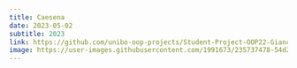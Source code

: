 ```yaml
---
title: Caesena
date: 2023-05-02
subtitle: 2023
link: https://github.com/unibo-oop-projects/Student-Project-OOP22-Giancarli-Martini-Pellonara-Speziali-caesena/raw/af7ae44370f2a1d1e9bbcc45fb63377beb3cfa89/OOP22-caesena-all.jar
image: https://user-images.githubusercontent.com/1991673/235737478-54d20824-be70-43f9-b4da-41c675fd34fd.png
---
```

